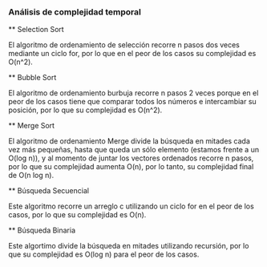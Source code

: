 ### Análisis de complejidad temporal
** Selection Sort

El algoritmo de ordenamiento de selección recorre n pasos dos veces mediante un ciclo for, por lo que en el peor de los casos su complejidad es O(n^2).

** Bubble Sort

El algoritmo de ordenamiento burbuja recorre n pasos 2 veces porque en el peor de los casos tiene que comparar todos los números e intercambiar su posición, por lo que su complejidad es O(n^2).

** Merge Sort

El algoritmo de ordenamiento Merge divide la búsqueda en mitades cada vez más pequeñas, hasta que queda un sólo elemento (estamos frente a un O(log n)), y al momento de juntar los vectores ordenados recorre n pasos, por lo que su complejidad aumenta O(n), por lo tanto, su complejidad final de O(n log n).

** Búsqueda Secuencial

Este algoritmo  recorre  un arreglo c utilizando un ciclo for en el peor de los casos, por lo que su complejidad es O(n).

** Búsqueda Binaria

Este algortimo divide la búsqueda en mitades utilizando  recursión, por lo que su complejidad es O(log n) para el peor de los casos.
